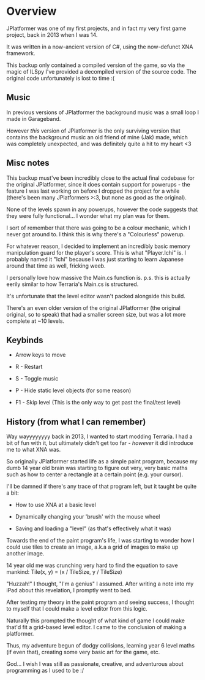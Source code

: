 # Overview

JPlatformer was one of my first projects, and in fact my very first game project, back in 2013 when I was 14.

It was written in a now-ancient version of C#, using the now-defunct XNA framework.

This backup only contained a compiled version of the game, so via the magic of ILSpy I've provided a decompiled
version of the source code. The original code unfortunately is lost to time :(

## Music

In previous versions of JPlatformer the background music was a small loop I made in Garageband.

However *this* version of JPlatformer is the only surviving version that contains the background music an old friend of mine (Jak) made,
which was completely unexpected, and was definitely quite a hit to my heart <3

## Misc notes

This backup must've been incredibly close to the actual final codebase for the original JPlatformer, since it does contain support
for powerups - the feature I was last working on before I dropped the project for a while (there's been many JPlatformers >:3, but none as good as the original).

None of the levels spawn in any powerups, however the code suggests that they were fully functional... I wonder what my plan was for them.

I sort of remember that there was going to be a colour mechanic, which I never got around to. I think this is why there's a "Colourless" powerup.

For whatever reason, I decided to implement an incredibly basic memory manipulation guard for the player's score. This is what "Player.Ichi" is.
I probably named it "Ichi" because I was just starting to learn Japanese around that time as well, fricking weeb.

I personally love how massive the Main.cs function is. p.s. this is actually eerily similar to how Terraria's Main.cs is structured.

It's unfortunate that the level editor wasn't packed alongside this build.

There's an even older version of the original JPlatformer (the original original, so to speak) that had a smaller screen size, but was a lot more
complete at ~10 levels.

## Keybinds

* Arrow keys to move

* R - Restart

* S - Toggle music

* P - Hide static level objects (for some reason)

* F1 - Skip level (This is the only way to get past the final/test level)

## History (from what I can remember)

Way wayyyyyyyy back in 2013, I wanted to start modding Terraria. I had a bit of fun with it, but ultimately didn't get too far - *however* it did introduce
me to what XNA was.

So originally JPlatformer started life as a simple paint program, because my dumb 14 year old brain was starting to figure out very, very basic maths such as
how to center a rectangle at a certain point (e.g. your cursor).

I'll be damned if there's any trace of that program left, but it taught be quite a bit:

* How to use XNA at a basic level

* Dynamically changing your 'brush' with the mouse wheel

* Saving and loading a "level" (as that's effectively what it was)

Towards the end of the paint program's life, I was starting to wonder how I could use tiles to create an image, a.k.a a grid of images to make up another image.

14 year old me was crunching very hard to find the equation to save mankind: Tile(x, y) = (x / TileSize, y / TileSize)

"Huzzah!" I thought, "I'm a genius" I assumed. After writing a note into my iPad about this revelation, I promptly went to bed.

After testing my theory in the paint program and seeing success, I thought to myself that I could make a level editor from this logic.

Naturally this prompted the thought of what kind of game I could make that'd fit a grid-based level editor. I came to the conclusion of making a platformer.

Thus, my adventure begun of dodgy collisions, learning year 6 level maths (if even that), creating some very basic art for the game, etc.

God... I wish I was still as passionate, creative, and adventurous about programming as I used to be :/
